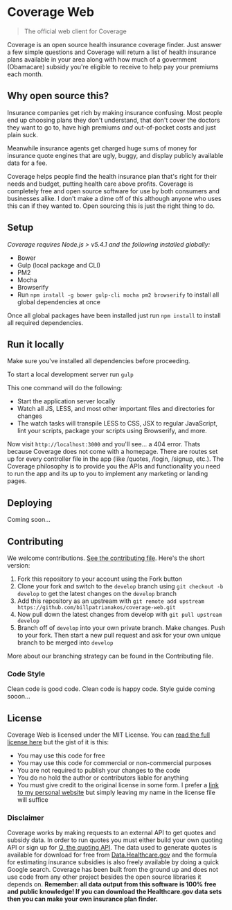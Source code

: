 # Coverage Web

> The official web client for Coverage

Coverage is an open source health insurance coverage finder. Just answer a few simple questions and Coverage will return a list of health insurance plans available in your area along with how much of a government (Obamacare) subsidy you're eligible to receive to help pay your premiums each month.

## Why open source this?

Insurance companies get rich by making insurance confusing. Most people end up choosing plans they don't understand, that don't cover the doctors they want to go to, have high premiums *and* out-of-pocket costs and just plain suck.

Meanwhile insurance agents get charged huge sums of money for insurance quote engines that are ugly, buggy, and display publicly available data for a fee. 

Coverage helps people find the health insurance plan that's right for their needs and budget, putting health care above profits. Coverage is completely free and open source software for use by both consumers and businesses alike. I don't make a dime off of this although anyone who uses this can if they wanted to. Open sourcing this is just the right thing to do.

## Setup

*Coverage requires Node.js > v5.4.1 and the following installed globally:*

- Bower
- Gulp (local package and CLI)
- PM2
- Mocha
- Browserify
- Run `npm install -g bower gulp-cli mocha pm2 browserify` to install all global dependencies at once

Once all global packages have been installed just run `npm install` to install all required dependencies. 


## Run it locally

Make sure you've installed all dependencies before proceeding. 

To start a local development server run `gulp`

This one command will do the following:

- Start the application server locally
- Watch all JS, LESS, and most other important files and directories for changes
- The watch tasks will transpile LESS to CSS, JSX to regular JavaScript, lint your scripts, package your scripts using Browserify, and more. 

Now visit `http://localhost:3000` and you'll see... a 404 error. Thats because Coverage does not come with a homepage. There are routes set up for every controller file in the app (like /quotes, /login, /signup, etc.). The Coverage philosophy is to provide you the APIs and functionality you need to run the app and its up to you to implement any marketing or landing pages. 

## Deploying

Coming soon...

## Contributing

We welcome contributions. [See the contributing file](CONTRIBUTING.md). Here's the short version:

1. Fork this repository to your account using the Fork button
2. Clone your fork and switch to the `develop` branch using `git checkout -b develop` to get the latest changes on the `develop` branch
3. Add this repository as an upstream with `git remote add upstream https://github.com/billpatrianakos/coverage-web.git`
4. Now pull down the latest changes from develop with `git pull upstream develop`
5. Branch off of `develop` into your own private branch. Make changes. Push to your fork. Then start a new pull request and ask for your own unique branch to be merged into `develop`

More about our branching strategy can be found in the Contributing file. 

### Code Style

Clean code is good code. Clean code is happy code. Style guide coming sooon...

## License

Coverage Web is licensed under the MIT License. You can [read the full license here](License) but the gist of it is this:

- You may use this code for free
- You may use this code for commercial or non-commercial purposes
- You are not required to publish your changes to the code
- You do no hold the author or contributors liable for anything
- You must give credit to the original license in some form. I prefer a [link to my personal website](http://billpatrianakosme) but simply leaving my name in the license file will suffice


### Disclaimer

Coverage works by making requests to an external API to get quotes and subsidy data. In order to run quotes you must either build your own quoting API or sign up for [Q, the quoting API](https://q.aploquote.com/docs). The data used to generate quotes is available for download for free from [Data.Healthcare.gov](http://data.healthcare.gov) and the formula for estimating insurance subsidies is also freely available by doing a quick Google search. Coverage has been built from the ground up and does not use code from any other project besides the open source libraries it depends on. __Remember: all data output from this software is 100% free and public knowledge! If you can download the Healthcare.gov data sets then you can make your own insurance plan finder.__